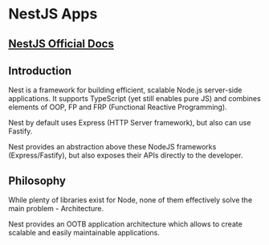 
# NestJS Apps

## [NestJS Official Docs](https://docs.nestjs.com/)

## Introduction

Nest is a framework for building efficient, scalable Node.js server-side applications.
It supports TypeScript (yet still enables pure JS) and combines elements of OOP, FP and FRP (Functional Reactive Programming).

Nest by default uses Express (HTTP Server framework), but also can use Fastify.

Nest provides an abstraction above these NodeJS frameworks (Express/Fastify), but also exposes their APIs directly to the developer.

## Philosophy

While plenty of libraries exist for Node, none of them effectively solve the main problem - Architecture.

Nest provides an OOTB application architecture which allows to create scalable and easily maintainable applications.
